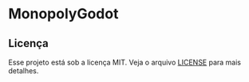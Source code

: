 # MonopolyGodot

## Licença
Esse projeto está sob a licença MIT. Veja o arquivo [LICENSE](LICENSE.md) para mais detalhes.
